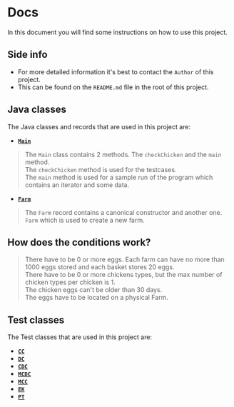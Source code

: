 # Docs
In this document you will find some instructions on how to use this project.<br/>

## Side info
- For more detailed information it's best to contact the `Author` of this project.
- This can be found on the `README.md` file in the root of this project.

## Java classes
The Java classes and records that are used in this project are:
- [**`Main`**](../src/main/java/Main.java)
> The `Main` class contains 2 methods. The `checkChicken` and the `main` method.<br/>
> The `checkChicken` method is used for the testcases.<br/>
> The `main` method is used for a sample run of the program which contains an iterator and some data.
- [**`Farm`**](../src/main/java/chicken/Farm.java)
> The `Farm` record contains a canonical constructor and another one. `Farm` which is used to create a new farm.<br/>

## How does the conditions work?
> There have to be 0 or more eggs. Each farm can have no more than 1000 eggs stored and each basket stores 20 eggs.<br/>
> There have to be 0 or more chickens types, but the max number of chicken types per chicken is 1.<br/>
> The chicken eggs can't be older than 30 days.<br/>
> The eggs have to be located on a physical Farm.

## Test classes
The Test classes that are used in this project are:
- [**`CC`**](../src/main/java/test/CC.java)
- [**`DC`**](../src/main/java/test/DC.java)
- [**`CDC`**](../src/main/java/test/CDC.java)
- [**`MCDC`**](../src/main/java/test/MCDC.java)
- [**`MCC`**](../src/main/java/test/MCC.java)
- [**`EK`**](../src/main/java/test/EK.java)
- [**`PT`**](../src/main/java/test/PT.java)